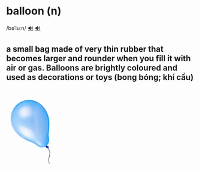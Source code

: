 # balloon (n)

/bəˈluːn/ [🔊](https://www.oxfordlearnersdictionaries.com/media/english/uk_pron/b/bal/ballo/balloon__gb_2.mp3) [🔊](https://www.oxfordlearnersdictionaries.com/media/english/us_pron/b/bal/ballo/balloon__us_1.mp3)

## a small bag made of very thin rubber that becomes larger and rounder when you fill it with air or gas. Balloons are brightly coloured and used as decorations or toys (bong bóng; khí cầu)

![balloon-1](balloon-1.png)